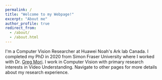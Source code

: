 ```yaml
---
permalink: /
title: "Welcome to my Webpage!"
excerpt: "About me"
author_profile: true
redirect_from: 
  - /about/
  - /about.html
---
```


I'm a Computer Vision Researcher at Huawei Noah's Ark lab Canada. I completed my PhD in 2020 from Simon Fraser University where I worked with Dr. [Greg Mori](http://www.cs.sfu.ca/~mori). I work in Computer Vision with primary research interests in Video Understanding. Navigate to other pages for more details about my research experience.
